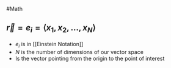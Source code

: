 #Math
## $\displaystyle \vec{r}=e_{i}={\left\langle{x_{1},x_{2},\ldots,x_{N}}\right\rangle}$
* $\displaystyle e_{i}$ is in [[Einstein Notation]]
* $\displaystyle N$ is the number of dimensions of our vector space
* Is the vector pointing from the origin to the point of interest